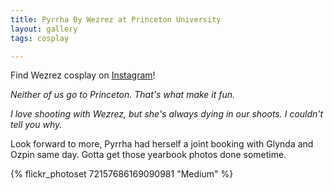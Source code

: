```yaml
---
title: Pyrrha By Wezrez at Princeton University
layout: gallery
tags: cosplay

---
```


Find Wezrez cosplay on [Instagram](https://www.instagram.com/wezrez/)!

*Neither of us go to Princeton. That's what make it fun.*

*I love shooting with Wezrez, but she's always dying in our shoots. I couldn't tell you why.*

Look forward to more, Pyrrha had herself a joint booking with Glynda and Ozpin same day. Gotta get those yearbook photos done sometime. 

{% flickr_photoset 72157686169090981 "Medium" %}